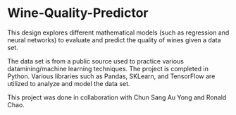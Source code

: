 # Wine-Quality-Predictor
This design explores different mathematical models (such as regression and neural networks) to evaluate and predict the quality of wines given a data set.

The data set is from a public source used to practice various datamining/machine learning techniques. 
The project is completed in Python. 
Various libraries such as Pandas, SKLearn, and TensorFlow are utilized to analyze and model the data set.


This project was done in collaboration with Chun Sang Au Yong and Ronald Chao.
